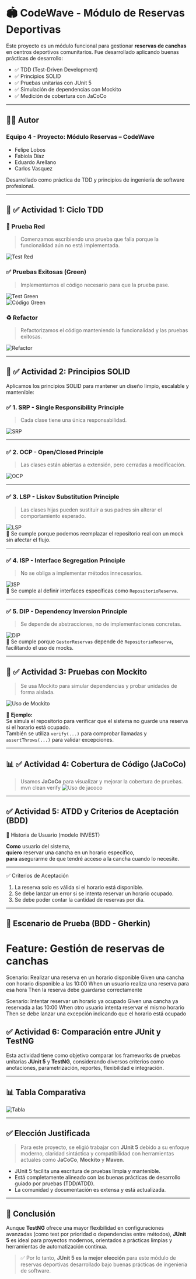 # 🏟️ CodeWave - Módulo de Reservas Deportivas

Este proyecto es un módulo funcional para gestionar **reservas de canchas** en centros deportivos comunitarios. Fue desarrollado aplicando buenas prácticas de desarrollo:

- ✅ TDD (Test-Driven Development)
- ✅ Principios SOLID
- ✅ Pruebas unitarias con JUnit 5
- ✅ Simulación de dependencias con Mockito
- ✅ Medición de cobertura con JaCoCo

---

## 👨‍💻 Autor

### Equipo 4 - Proyecto: Módulo Reservas – CodeWave

- Felipe Lobos  
- Fabiola Díaz  
- Eduardo Arellano  
- Carlos Vasquez  

Desarrollado como práctica de TDD y principios de ingeniería de software profesional.

---

## 🔁 ✅ Actividad 1: Ciclo TDD 

### 🔴 Prueba Red

> Comenzamos escribiendo una prueba que falla porque la funcionalidad aún no está implementada.

![Test Red](assets/red.png)

### ✅ Pruebas Exitosas (Green)

> Implementamos el código necesario para que la prueba pase.

![Test Green](assets/green.png)  
![Código Green](assets/CodigoGreen.png)

### ♻️ Refactor

> Refactorizamos el código manteniendo la funcionalidad y las pruebas exitosas.

![Refactor](assets/refactor.png)

---

## 🧠 ✅ Actividad 2: Principios SOLID

Aplicamos los principios SOLID para mantener un diseño limpio, escalable y mantenible:

### ✅ 1. SRP - Single Responsibility Principle  
> Cada clase tiene una única responsabilidad.

![SRP](assets/s.png)

---

### ✅ 2. OCP - Open/Closed Principle  
> Las clases están abiertas a extensión, pero cerradas a modificación.

![OCP](assets/o.png)

---

### ✅ 3. LSP - Liskov Substitution Principle  
> Las clases hijas pueden sustituir a sus padres sin alterar el comportamiento esperado.

![LSP](assets/l.png)  
🧠 Se cumple porque podemos reemplazar el repositorio real con un mock sin afectar el flujo.

---

### ✅ 4. ISP - Interface Segregation Principle  
> No se obliga a implementar métodos innecesarios.

![ISP](assets/l.png)  
🧠 Se cumple al definir interfaces específicas como `RepositorioReserva`.

---

### ✅ 5. DIP - Dependency Inversion Principle  
> Se depende de abstracciones, no de implementaciones concretas.

![DIP](assets/d.png)  
🧠 Se cumple porque `GestorReservas` depende de `RepositorioReserva`, facilitando el uso de mocks.

---

## 🧪 ✅ Actividad 3: Pruebas con Mockito

> Se usa Mockito para simular dependencias y probar unidades de forma aislada.

![Uso de Mockito](assets/mock.png)

📌 **Ejemplo:**  
Se simula el repositorio para verificar que el sistema no guarde una reserva si el horario está ocupado.  
También se utiliza `verify(...)` para comprobar llamadas y `assertThrows(...)` para validar excepciones.

---

## 📊 ✅ Actividad 4: Cobertura de Código (JaCoCo)

> Usamos **JaCoCo** para visualizar y mejorar la cobertura de pruebas.  mvn clean verify
![Uso de jacoco](assets/jacoco.png)

---
## ✅ Actividad 5: ATDD y Criterios de Aceptación (BDD)

📝 Historia de Usuario (modelo INVEST)

**Como** usuario del sistema,  
**quiero** reservar una cancha en un horario específico,  
**para** asegurarme de que tendré acceso a la cancha cuando lo necesite.

---
 ✅ Criterios de Aceptación

1. La reserva solo es válida si el horario está disponible.  
2. Se debe lanzar un error si se intenta reservar un horario ocupado.  
3. Se debe poder contar la cantidad de reservas por día.

---

## 🧪 Escenario de Prueba (BDD - Gherkin)


# Feature: Gestión de reservas de canchas

  Scenario: Realizar una reserva en un horario disponible
    Given una cancha con horario disponible a las 10:00
    When un usuario realiza una reserva para esa hora
    Then la reserva debe guardarse correctamente

  Scenario: Intentar reservar un horario ya ocupado
    Given una cancha ya reservada a las 10:00
    When otro usuario intenta reservar el mismo horario
    Then se debe lanzar una excepción indicando que el horario está ocupado


## ✅ Actividad 6: Comparación entre JUnit y TestNG

Esta actividad tiene como objetivo comparar los frameworks de pruebas unitarias **JUnit 5** y **TestNG**, considerando diversos criterios como anotaciones, parametrización, reportes, flexibilidad e integración.

---

## 📊 Tabla Comparativa

![Tabla](assets/Tabla.png)

---

## ✅ Elección Justificada

> Para este proyecto, se eligió trabajar con **JUnit 5** debido a su enfoque moderno, claridad sintáctica y compatibilidad con herramientas actuales como **JaCoCo**, **Mockito** y **Maven**.

- JUnit 5 facilita una escritura de pruebas limpia y mantenible.
- Está completamente alineado con las buenas prácticas de desarrollo guiado por pruebas (TDD/ATDD).
- La comunidad y documentación es extensa y está actualizada.

---

## 📌 Conclusión

Aunque **TestNG** ofrece una mayor flexibilidad en configuraciones avanzadas (como test por prioridad o dependencias entre métodos), **JUnit 5** es ideal para proyectos modernos, orientados a prácticas limpias y herramientas de automatización continua.

> ✅ Por lo tanto, **JUnit 5 es la mejor elección** para este módulo de reservas deportivas desarrollado bajo buenas prácticas de ingeniería de software.


